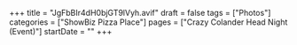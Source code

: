 +++
title = "JgFbBIr4dH0bjGT9lVyh.avif"
draft = false
tags = ["Photos"]
categories = ["ShowBiz Pizza Place"]
pages = ["Crazy Colander Head Night (Event)"]
startDate = ""
+++
